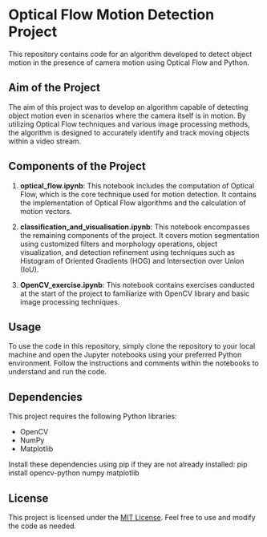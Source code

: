 # Optical Flow Motion Detection Project

This repository contains code for an algorithm developed to detect object motion in the presence of camera motion using Optical Flow and Python.

## Aim of the Project
The aim of this project was to develop an algorithm capable of detecting object motion even in scenarios where the camera itself is in motion. By utilizing Optical Flow techniques and various image processing methods, the algorithm is designed to accurately identify and track moving objects within a video stream.

## Components of the Project
1. **optical_flow.ipynb**: This notebook includes the computation of Optical Flow, which is the core technique used for motion detection. It contains the implementation of Optical Flow algorithms and the calculation of motion vectors.
   
2. **classification_and_visualisation.ipynb**: This notebook encompasses the remaining components of the project. It covers motion segmentation using customized filters and morphology operations, object visualization, and detection refinement using techniques such as Histogram of Oriented Gradients (HOG) and Intersection over Union (IoU).

3. **OpenCV_exercise.ipynb**: This notebook contains exercises conducted at the start of the project to familiarize with OpenCV library and basic image processing techniques.

## Usage
To use the code in this repository, simply clone the repository to your local machine and open the Jupyter notebooks using your preferred Python environment. Follow the instructions and comments within the notebooks to understand and run the code.

## Dependencies
This project requires the following Python libraries:
- OpenCV
- NumPy
- Matplotlib

Install these dependencies using pip if they are not already installed:
pip install opencv-python numpy matplotlib

## License
This project is licensed under the [MIT License](LICENSE). Feel free to use and modify the code as needed.
